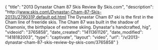 {
    "title": "2013 Dynastar Cham 87 Skis Review By Skis.com",
    "description": "http:\/\/www.skis.com\/Dynastar-Cham-87-Skis-2013\/279031P,default,pd.html  The Dynastar Cham 87 ski is the first in the Cham line of freeride skis. The Cham 87 was built in the shadow of Chamonix, the birthplace of extreme skiing. Dynastar's handcrafted, hig",
    "videoid": "3765858",
    "date_created": "1411361126",
    "date_modified": "1418182003",
    "type": "captivate",
    "layout": "video",
    "url": "\/v\/2013-dynastar-cham-87-skis-review-by-skis-com\/3765858"
}
